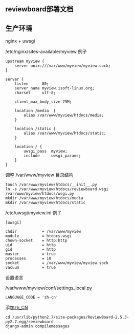 reviewboard部署文档
-----------------------

## 生产环境

nginx + uwsgi

/etc/nginx/sites-available/myview 例子

```
upstream myview {
    server unix:///var/www/myview/myview.sock;
}

server {
    listen      80;
    server_name myview.isoft-linux.org;
    charset     utf-8;

    client_max_body_size 75M;

    location /media  {
        alias /var/www/myview/htdocs/media;
    }

    location /static {
        alias /var/www/myview/htdocs/static;
    }

    location / {
        uwsgi_pass  myview;
        include     uwsgi_params;
    }
}
```

调整 /var/www/myview 目录结构

```
touch /var/www/myview/htdocs/__init__.py 
ln -s /var/www/myview/htdocs/reviewboard.wsgi /var/www/myview/htdocs/wsgi.py 
mkdir /var/www/myview/htdocs/media 
mkdir /var/www/myview/htdocs/static
```

/etc/uwsgi/myview.ini 例子

```
[uwsgi]

chdir           = /var/www/myview
module          = htdocs.wsgi
chown-socket    = http:http
uid             = http
gid             = http
master          = true
processes       = 10
socket          = /var/www/myview/myview.sock
vacuum          = true
```

设置语言

/var/www/myview/conf/settings_local.py 

```
LANGUAGE_CODE = 'zh-cn'
```

添加[zh_CN](https://github.com/isoft-linux/reviewboard/tree/master/reviewboard/locale/zh_CN/LC_MESSAGES)

```
cd /usr/lib/python2.7/site-packages/ReviewBoard-2.5.3-py2.7.egg/reviewboard 
django-admin compilemessages
```
